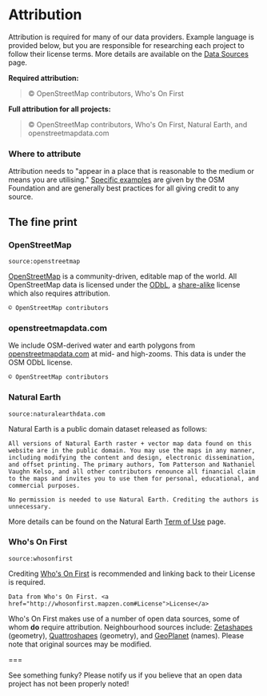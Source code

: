 # Attribution


Attribution is required for many of our data providers. Example language is provided below, but you are responsible for researching each project to follow their license terms. More details are available on the [Data Sources]() page. 

**Required attribution:**

>  © OpenStreetMap contributors, Who's On First

**Full attribution for all projects:**

>  © OpenStreetMap contributors, Who's On First, Natural Earth, and openstreetmapdata.com

### Where to attribute

Attribution needs to "appear in a place that is reasonable to the medium or means you are utilising." [Specific examples](http://wiki.osmfoundation.org/wiki/License#Where_to_put_it.3F) are given by the OSM Foundation and are generally best practices for all giving credit to any source.

## The fine print

### OpenStreetMap

`source:openstreetmap`

[OpenStreetMap](https://www.openstreetmap.org/) is a community-driven, editable map of the world.  All OpenStreetMap data is licensed under the [ODbL](http://opendatacommons.org/licenses/odbl/), a [share-alike](https://en.wikipedia.org/wiki/Share-alike) license which also requires attribution.

```
© OpenStreetMap contributors
```


### openstreetmapdata.com

We include OSM-derived water and earth polygons from [openstreetmapdata.com](http://openstreetmapdata.com) at mid- and high-zooms. This data is under the OSM ODbL license. 

```
© OpenStreetMap contributors
```


### Natural Earth

`source:naturalearthdata.com`

Natural Earth is a public domain dataset released as follows:

```
All versions of Natural Earth raster + vector map data found on this
website are in the public domain. You may use the maps in any manner,
including modifying the content and design, electronic dissemination,
and offset printing. The primary authors, Tom Patterson and Nathaniel
Vaughn Kelso, and all other contributors renounce all financial claim
to the maps and invites you to use them for personal, educational, and
commercial purposes.

No permission is needed to use Natural Earth. Crediting the authors is
unnecessary.
```

More details can be found on the Natural Earth [Term of Use](http://www.naturalearthdata.com/about/terms-of-use/) page.


### Who's On First

`source:whosonfirst`

Crediting [Who's On First](http://whosonfirst.mapzen.com) is recommended and linking back to their License is required. 

```
Data from Who's On First. <a href="http://whosonfirst.mapzen.com#License">License</a>
```

Who's On First makes use of a number of open data sources, some of whom **do** require attribution. Neighbourhood sources include: [Zetashapes](https://github.com/whosonfirst/whosonfirst-data/blob/master/LICENSE.md#zetashapes) (geometry), [Quattroshapes](https://github.com/whosonfirst/whosonfirst-data/blob/master/LICENSE.md#quattroshapes) (geometry), and [GeoPlanet](https://github.com/whosonfirst/whosonfirst-data/blob/master/LICENSE.md#geoplanet) (names). Please note that original sources may be modified.

===

See something funky? Please notify us if you believe that an open data project has not been properly noted!